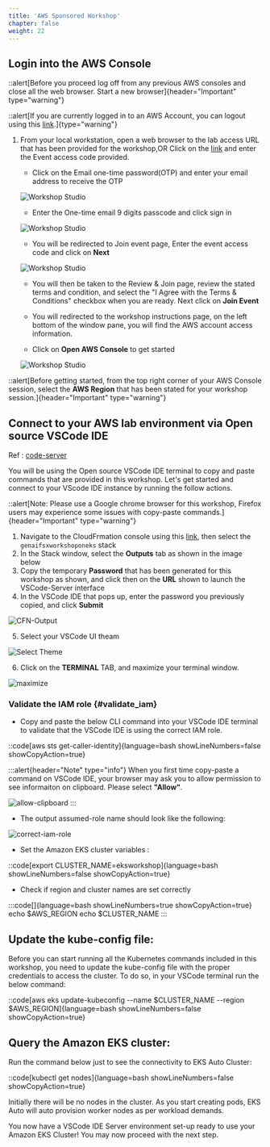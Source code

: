 ```yaml
---
title: 'AWS Sponsored Workshop'
chapter: false
weight: 22
---
```

## Login into the AWS Console

::alert[Before you proceed log off from any previous AWS consoles and close all the web browser. Start a new browser]{header="Important" type="warning"}

::alert[If you are currently logged in to an AWS Account, you can logout using this [link](https://console.aws.amazon.com/console/logout!doLogout).]{type="warning"}


1. From your local workstation, open a web browser to the lab access URL that has been provided for the workshop,OR Click on the [link](https://catalog.us-east-1.prod.workshops.aws/join) and enter the Event access code provided.

    - Click on the Email one-time password(OTP) and enter your email address to receive the OTP

    ![Workshop Studio](/static/images/signin_page.png)

    - Enter the One-time email 9 digits passcode and click sign in

    ![Workshop Studio](/static/images/One_time_passcode.png)

    - You will be redirected to Join event page,  Enter the event access code and click on **Next**

    ![Workshop Studio](/static/images/Start_page_join.png)

    - You will then be taken to the Review & Join page, review the stated terms and condition, and select the "I Agree with the Terms & Conditions" checkbox when you are ready. Next click on **Join Event**

    - You will redirected to the workshop instructions page, on the left bottom of the window pane, you will find the AWS account access information.

    - Click  on **Open AWS Console** to get started

    ![Workshop Studio](/static/images/account_access.png)

::alert[Before getting started, from the top right corner of your AWS Console session, select the **AWS Region** that has been stated for your workshop session.]{header="Important" type="warning"}


## Connect to your AWS lab environment via Open source VSCode IDE
Ref : [code-server](https://github.com/coder/code-server)

You will be using the Open source VSCode IDE terminal to copy and paste commands that are provided in this workshop. Let's get started and connect to your VScode IDE instance by running the follow actions.

::alert[Note: Please use a Google chrome browser for this workshop, Firefox users may experience some issues with copy-paste commands.]{header="Important" type="warning"}

1. Navigate to the CloudFrmation console using this [link](https://console.aws.amazon.com/cloudformation), then select the `genaifsxworkshoponeks` stack
2. In the Stack window, select the **Outputs** tab as shown in the image below
3. Copy the temporary **Password** that has been generated for this workshop as shown, and click then on the **URL** shown to launch the VSCode-Server interface
4. In the VSCode IDE that pops up, enter the password you previously copied, and click **Submit**

![CFN-Output](/static/images/cfn-output.png)

5. Select your VSCode UI theam

![Select Theme](/static/images/select-theme.png)

6. Click on the **TERMINAL** TAB, and maximize your terminal window.

![maximize](/static/images/maximize.png)


### Validate the IAM role {#validate_iam}

- Copy and paste the below CLI command into your VSCode IDE terminal to validate that the VSCode IDE is using the correct IAM role.

::code[aws sts get-caller-identity]{language=bash showLineNumbers=false showCopyAction=true}


:::alert{header="Note" type="info"}
When you first time copy-paste a command on VSCode IDE, your browser may ask you to allow permission to see informaiton on clipboard. Please select **"Allow"**.

![allow-clipboard](/static/images/allow-clipboard.png)
:::

- The output assumed-role name should look like the following:

![correct-iam-role](/static/images/correct-iam-role.png)

- Set the Amazon EKS cluster variables :

::code[export CLUSTER_NAME=eksworkshop]{language=bash showLineNumbers=false showCopyAction=true}


- Check if region and cluster names are set correctly

:::code[]{language=bash showLineNumbers=true showCopyAction=true}
echo $AWS_REGION
echo $CLUSTER_NAME
:::

## Update the kube-config file:
Before you can start running all the Kubernetes commands included in this workshop, you need to update the kube-config file with the proper credentials to access the cluster. To do so, in your VSCode terminal run the below command:

::code[aws eks update-kubeconfig --name $CLUSTER_NAME --region $AWS_REGION]{language=bash showLineNumbers=false showCopyAction=true}


## Query the Amazon EKS cluster:
Run the command below just to see the connectivity to EKS Auto Cluster:

::code[kubectl get nodes]{language=bash showLineNumbers=false showCopyAction=true}

Initially there will be no nodes in the cluster. As you start creating pods, EKS Auto will auto provision worker nodes as per workload demands. 

You now have a VSCode IDE Server environment set-up ready to use your Amazon EKS Cluster! You may now proceed with the next step.
